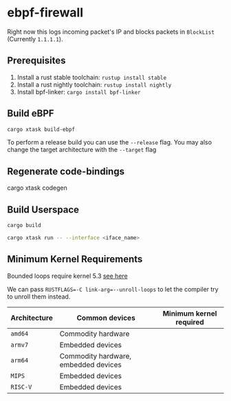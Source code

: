 # ebpf-firewall

Right now this logs incoming packet's IP and blocks packets in `BlockList` (Currently `1.1.1.1`).

## Prerequisites

1. Install a rust stable toolchain: `rustup install stable`
1. Install a rust nightly toolchain: `rustup install nightly`
1. Install bpf-linker: `cargo install bpf-linker`

## Build eBPF

```bash
cargo xtask build-ebpf
```

To perform a release build you can use the `--release` flag.
You may also change the target architecture with the `--target` flag

## Regenerate code-bindings

cargo xtask codegen

## Build Userspace

```bash
cargo build
```


```bash
cargo xtask run -- --interface <iface_name>
```

## Minimum Kernel Requirements

Bounded loops require kernel 5.3 [see here](https://lwn.net/Articles/794934/)

We can pass `RUSTFLAGS=-C link-arg=--unroll-loops` to let the compiler try to unroll them instead.

| Architecture | Common devices | Minimum kernel required |
| --- | --- | --- |
| `amd64` | Commodity hardware | |
| `armv7` | Embedded devices | |
| `arm64` | Commodity hardware, embedded devices | |
| `MIPS` | Embedded devices | |
| `RISC-V` | Embedded devices | |
